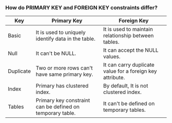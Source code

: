 ### How do PRIMARY KEY and FOREIGN KEY constraints differ?


 |Key |Primary Key |Foreign Key|
 | ------- | --------- | ------- |
|Basic|It is used to uniquely identify data in the table.|It is used to maintain relationship between tables.
|Null|It can't be NULL.|It can accept the NULL values.
|Duplicate|Two or more rows can't have same primary key.|It can carry duplicate value for a foreign key attribute.
|Index|Primary has clustered index.|By default, It is not clustered index.
|Tables|Primary key constraint can be defined on temporary table.|It can't be defined on temporary tables.